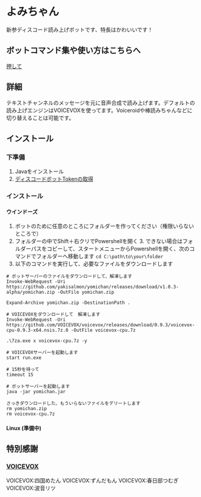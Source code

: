 
# よみちゃん
新参ディスコード読み上げボットです、特長はかわいいです！

## ボットコマンド集や使い方はこちらへ
[押して](https://github.com/yakisalmon/yomichan/wiki/%E3%82%B3%E3%83%9E%E3%83%B3%E3%83%89%E9%9B%86%EF%BC%86%E4%BD%BF%E3%81%84%E6%96%B9)

## 詳細
テキストチャンネルのメッセージを元に音声合成で読み上げます。デフォルトの読み上げエンジンはVOICEVOXを使ってます。Voiceroidや棒読みちゃんなどに切り替えることは可能です。

## インストール
### 下準備
1. Javaをインストール
2. [ディスコードボットTokenの取得](https://github.com/yakisalmon/yomichan/wiki/%E3%83%87%E3%82%A3%E3%82%B9%E3%82%B3%E3%83%BC%E3%83%89%E3%83%9C%E3%83%83%E3%83%88Token%E3%81%AE%E5%8F%96%E5%BE%97%E6%96%B9%E6%B3%95)
### インストール
#### ウインドーズ
1. ボットのために任意のところにフォルダーを作ってください（権限いらないところで）
2. フォルダーの中でShift＋右クリでPowershellを開く
	3. できない場合はフォルダーパスをコピーして、スタートメニューからPowershellを開く、次のコマンドでフォルダーへ移動します ```cd C:\path\to\your\folder```
4. 以下のコマンドを実行して、必要なファイルをダウンロードします
```
# ボットサーバーのファイルをダウンロードして、解凍します
Invoke-WebRequest -Uri https://github.com/yakisalmon/yomichan/releases/download/v1.0.3-alpha/yomichan.zip -OutFile yomichan.zip

Expand-Archive yomichan.zip -DestinationPath .

# VOICEVOXをダウンロードして　解凍します
Invoke-WebRequest -Uri https://github.com/VOICEVOX/voicevox/releases/download/0.9.3/voicevox-cpu-0.9.3-x64.nsis.7z.0 -OutFile voicevox-cpu.7z

.\7za.exe x voicevox-cpu.7z -y

# VOICEVOXサーバーを起動します
start run.exe

# 15秒を待って
timeout 15

# ボットサーバーを起動します
java -jar yomichan.jar

さっきダウンロードした、もういらないファイルをデリートします
rm yomichan.zip
rm voicevox-cpu.7z
```
#### Linux (準備中)

## 特別感謝
### [VOICEVOX](https://voicevox.hiroshiba.jp/)
VOICEVOX:四国めたん
VOICEVOX:ずんだもん
VOICEVOX:春日部つむぎ
VOICEVOX:波音リツ
